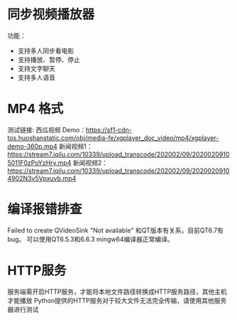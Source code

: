 # 同步视频播放器
 功能：
- 支持多人同步看电影
- 支持播放、暂停、停止
- 支持文字聊天
- 支持多人语音

# MP4 格式
测试链接:
西瓜视频 Demo：https://sf1-cdn-tos.huoshanstatic.com/obj/media-fe/xgplayer_doc_video/mp4/xgplayer-demo-360p.mp4
新闻视频1：https://stream7.iqilu.com/10339/upload_transcode/202002/09/20200209105011F0zPoYzHry.mp4
新闻视频2：https://stream7.iqilu.com/10339/upload_transcode/202002/09/20200209104902N3v5Vpxuvb.mp4

# 编译报错排查
Failed to create QVideoSink "Not available"
和QT版本有关系，目前QT6.7有bug。
可以使用QT6.5.3和6.6.3 mingw64编译器正常编译。
# HTTP服务
服务端需开启HTTP服务，才能将本地文件路径转换成HTTP服务路径，其他主机才能播放
Python提供的HTTP服务对于较大文件无法完全传输，请使用其他服务器进行测试

